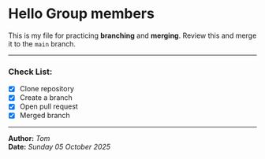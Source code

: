# Hello Group members

This is my file for practicing **branching** and **merging**. 
Review this and merge it to the `main` branch.

---

### Check List:
- [x] Clone repository
- [x] Create a branch
- [x] Open pull request
- [x] Merged branch

---

**Author:** *Tom* <br>
**Date:** *Sunday 05 October 2025*